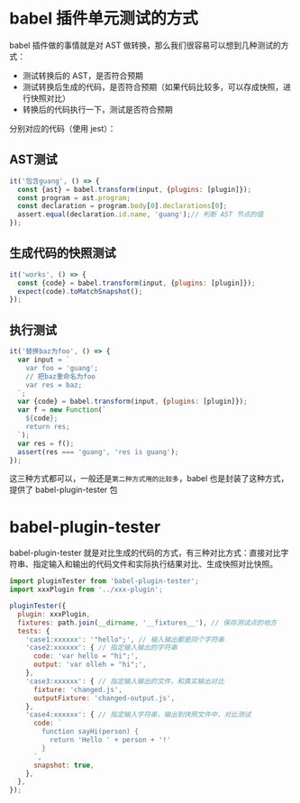 # babel 插件单元测试的方式
babel 插件做的事情就是对 AST 做转换，那么我们很容易可以想到几种测试的方式：

- 测试转换后的 AST，是否符合预期
- 测试转换后生成的代码，是否符合预期（如果代码比较多，可以存成快照，进行快照对比）
- 转换后的代码执行一下，测试是否符合预期

分别对应的代码（使用 jest）：

## AST测试
```js
it('包含guang', () => {
  const {ast} = babel.transform(input, {plugins: [plugin]});
  const program = ast.program;
  const declaration = program.body[0].declarations[0];
  assert.equal(declaration.id.name, 'guang');// 判断 AST 节点的值
});
```
## 生成代码的快照测试
```js
it('works', () => {
  const {code} = babel.transform(input, {plugins: [plugin]});
  expect(code).toMatchSnapshot();
});
```

## 执行测试
```js
it('替换baz为foo', () => {
  var input = `
    var foo = 'guang';
    // 把baz重命名为foo
    var res = baz;
  `;
  var {code} = babel.transform(input, {plugins: [plugin]});
  var f = new Function(`
    ${code};
    return res;
  `);
  var res = f();
  assert(res === 'guang', 'res is guang');
});
```

这三种方式都可以，一般还是`第二种方式用的比较多`，babel 也是封装了这种方式，提供了 babel-plugin-tester 包

# babel-plugin-tester
babel-plugin-tester 就是对比生成的代码的方式，有三种对比方式：直接对比字符串、指定输入和输出的代码文件和实际执行结果对比、生成快照对比快照。

```js
import pluginTester from 'babel-plugin-tester';
import xxxPlugin from '../xxx-plugin';

pluginTester({
  plugin: xxxPlugin,
  fixtures: path.join(__dirname, '__fixtures__'), // 保存测试点的地方
  tests: {
    'case1:xxxxxx': '"hello";', // 输入输出都是同个字符串
    'case2:xxxxxx': { // 指定输入输出的字符串
      code: 'var hello = "hi";',
      output: 'var olleh = "hi";',
    },
    'case3:xxxxxx': { // 指定输入输出的文件，和真实输出对比
      fixture: 'changed.js',
      outputFixture: 'changed-output.js',
    },
    'case4:xxxxxx': { // 指定输入字符串，输出到快照文件中，对比测试
      code: `
        function sayHi(person) {
          return 'Hello ' + person + '!'
        }
      `,
      snapshot: true,
    },
  },
});
```